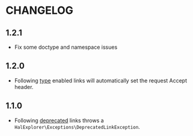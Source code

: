 # CHANGELOG
## 1.2.1
* Fix some doctype and namespace issues

## 1.2.0
* Following [type](https://tools.ietf.org/html/draft-kelly-json-hal-07#section-5.3)
  enabled links will automatically set the request Accept header.

## 1.1.0

* Following [deprecated](https://tools.ietf.org/html/draft-kelly-json-hal-07#section-5.4)
  links throws a `HalExplorer\Exceptions\DeprecatedLinkException`.

